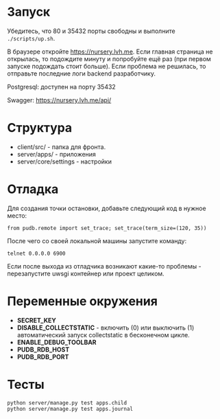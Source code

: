 # Запуск
Убедитесь, что 80 и 35432 порты свободны и выполните `./scripts/up.sh`.

В браузере откройте https://nursery.lvh.me. Если главная страница не открылась, то подождите минуту
и попробуйте ещё раз (при первом запуске подождать стоит больше). Если проблема не решилась, то
отправьте последние логи backend разработчику.

Postgresql: доступен на порту 35432

Swagger: https://nursery.lvh.me/api/


# Структура
* client/src/ - папка для фронта.
* server/apps/ - приложения
* server/core/settings - настройки


# Отладка
Для создания точки остановки, добавьте следующий код в нужное место:
```
from pudb.remote import set_trace; set_trace(term_size=(120, 35))
```

После чего со своей локальной машины запустите команду:
```
telnet 0.0.0.0 6900
```
Если после выхода из отладчика возникают какие-то проблемы - перезапустите 
uwsgi контейнер или проект целиком.

# Переменные окружения
  * __SECRET_KEY__
  * __DISABLE_COLLECTSTATIC__ - включить (0) или выключить (1) автоматический запуск collectstatic в бесконечном цикле. 
  * **ENABLE_DEBUG_TOOLBAR**
  * **PUDB_RDB_HOST**
  * **PUDB_RDB_PORT**

# Тесты
```
python server/manage.py test apps.child
python server/manage.py test apps.journal
```